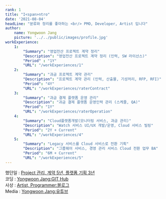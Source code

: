 ```yaml
---
rank: 1
title: "I<span>ntro" 
date: '2021-08-04'
headLine: "분류와 정리를 좋아하는 <br/> PMO, Developer, Artist 입니다"
author:
    name: Yongwoon Jang
    picture: '../../public/images/profile.jpg'
workExperience:
    1:
        "Summary": "영업전산 프로젝트 계약 정리"
        "Description": "영업전산 프로젝트 계약 정리 (인력, SW 라이선스)"
        "Period" : "1Y"
        "URL": "/workExperiences/1"
    2:
        "Summary": "과금 프로젝트 계약 관리"
        "Description": "프로젝트 계약 관리 (인력, 산출물, 기성처리, RFP, RFI)"
        "Period": "4Y"
        "URL": "/workExperiences/raterContract"
    3:
        "Summary": "과금 결제 플랫폼 운영 관리"
        "Description": "과금 결제 플랫폼 운영인력 관리 (스케줄, QA)"
        "Period": "1Y"
        "URL": "/workExperiences/raterOperation"
    4:
        "Summary": "Cloud플랫폼개발(모니터링 서비스, 과금 관리)"
        "Description": "Watch 서비스 UI/UX 개발/운영, Cloud 서비스 빌링"
        "Period": "2Y + Current"
        "URL": "/workExperiences/4"
    5:
        "Summary": "Legacy 서비스를 Cloud 서비스로 전환 기획"
        "Description": "그룹웨어 서비스, 경영 관리 서비스 Cloud 전환 업무 BA" 
        "Period": "6M + Current"
        "URL": "/workExperiences/5"
---
```


했던일 : <a href="/workExperiences/profile-mgmt"> Project 관리, 계약 5년, 플랫폼 기획 3년</a><br />
코딩 : <a href="https://github.com/YongwoonJang">Yongwoon Jang:GIT Hub</a><br/>
사상 : <a href="https://blog.naver.com/jyy3k">Artist, Programmer:블로그</a><br/> 
Media : <a href="https://www.youtube.com/channel/UCCBDNHHeeh5FZX3ZnJ1VDcg">Yongwoon Jang:유튜브</a><br/>
